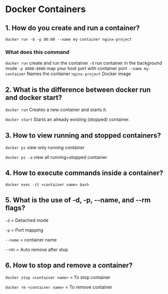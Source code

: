# Docker Containers
## 1. How do you create and run a container?

`docker run -d -p 80:80 --name my-container nginx-project`

### What does this command

`docker run`  create and run the container
`-d`  run container in the background mode
`-p 8080:8080` map your host port with container port
`--name my-container` Names the container
`nginx-project`  Docker image

## 2. What is the difference between docker run and docker start?

`docker run`	Creates a new container and starts it.

`docker start`	Starts an already existing (stopped) container.

## 3. How to view running and stopped containers?

`docker ps`  view only running container

`docker ps -a`  view all running+stopped container

## 4. How to execute commands inside a container?

`docker exec -it <container name> bash`

## 5. What is the use of -d, -p, --name, and --rm flags?

`-d` = Detached mode

`-p` = Port mapping

`--name` = container name

--rm = Auto remove after stop

## 6. How to stop and remove a container?

`docker stop <container name>` = To stop container

`docker rm <container name>` = To remove container
